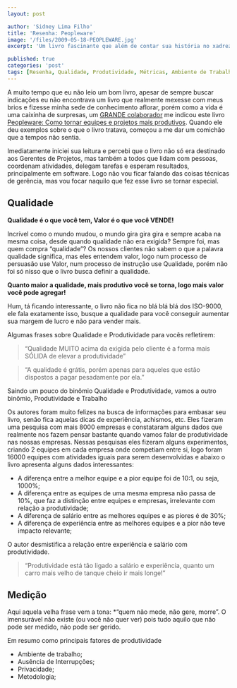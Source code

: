 ```yaml
---
layout: post

author: 'Sidney Lima Filho'
title: 'Resenha: Peopleware'
image: '/files/2009-05-18-PEOPLEWARE.jpg'
excerpt: 'Um livro fascinante que além de contar sua história no xadrez, ele traça um paralelo entre o mais antigo e famoso jogo e sua vida de esportista e político ativo, num mundo globalizado e irracional.'

published: true
categories: 'post'
tags: [Resenha, Qualidade, Produtividade, Métricas, Ambiente de Trabalho]
---
```

A muito tempo que eu não leio um bom livro, apesar de sempre buscar indicações eu não encontrava um livro que realmente mexesse com meus brios e fizesse minha sede de conhecimento aflorar, porém como a vida é uma caixinha de surpresas, um [GRANDE colaborador][1] me indicou este livro [Peopleware: Como tornar equipes e projetos mais produtivos][2]. Quando ele deu exemplos sobre o que o livro tratava, começou a me dar um comichão que a tempos não sentia. 

Imediatamente iniciei sua leitura e percebi que o livro não só era destinado aos Gerentes de Projetos, mas também a todos que lidam com pessoas, coordenam atividades, delegam tarefas e esperam resultados, principalmente em software. Logo não vou ficar falando das coisas técnicas de gerência, mas vou focar naquilo que fez esse livro se tornar especial.

## Qualidade ##

**Qualidade é o que você tem, Valor é o que você VENDE!**

Incrível como o mundo mudou, o mundo gira gira gira e sempre acaba na mesma coisa, desde quando qualidade não era exigida? Sempre foi, mas quem compra “qualidade”? Os nossos clientes não sabem o que a palavra qualidade significa, mas eles entendem valor, logo num processo de persuasão use Valor, num processo de instrução use Qualidade, porém não foi só nisso que o livro busca definir a qualidade.

**Quanto maior a qualidade, mais produtivo você se torna, logo mais valor você pode agregar!**

Hum, tá ficando interessante, o livro não fica no blá blá blá dos ISO-9000, ele fala exatamente isso, busque a qualidade para você conseguir aumentar sua margem de lucro e não para vender mais.

Algumas frases sobre Qualidade e Produtividade para vocês refletirem:

>   “Qualidade MUITO acima da exigida pelo cliente é a forma mais SÓLIDA de elevar a produtividade”

>   “A qualidade é grátis, porém apenas para aqueles que estão dispostos a pagar pesadamente por ela.”

Saindo um pouco do binômio Qualidade e Produtividade, vamos a outro binômio, Produtividade e Trabalho

Os autores foram muito felizes na busca de informações para embasar seu livro, senão fica aquelas dicas de experiência, achismos, etc. Eles fizeram uma pesquisa com mais 8000 empresas e constataram alguns dados que realmente nos fazem pensar bastante quando vamos falar de produtividade nas nossas empresas. Nessas pesquisas eles fizeram alguns experimentos, criando 2 equipes em cada empresa onde competiam entre si, logo foram 16000 equipes com atividades iguais para serem desenvolvidas e abaixo o livro apresenta alguns dados interessantes:

*   A diferença entre a melhor equipe e a pior equipe foi de 10:1, ou seja, 1000%;
*   A diferença entre as equipes de uma mesma empresa não passa de 10%, que faz a distinção entre equipes e empresas, irrelevante com relação a produtividade; 
*   A diferença de salário entre as melhores equipes e as piores é de 30%;
*   A diferença de experiência entre as melhores equipes e a pior não teve impacto relevante;

O autor desmistifica a relação entre experiência e salário com produtividade. 

>   “Produtividade está tão ligado a salário e experiência, quanto um carro mais velho de tanque cheio ir mais longe!”

## Medição ##

Aqui aquela velha frase vem a tona: *“quem não mede, não gere, morre”. O imensurável não existe (ou você não quer ver) pois tudo aquilo que não pode ser medido, não pode ser gerido.

Em resumo como principais fatores de produtividade

*   Ambiente de trabalho; 
*   Ausência de Interrupções; 
*   Privacidade; 
*   Metodologia; 


[1]: http://www.higorcesar.com.br/
[2]: http://www.estantevirtual.com.br/livro/17190718/Tom_de_Marco_People_Ware__Como_Gerenciar_Equipes_e____.html

